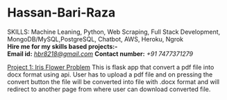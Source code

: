 # Hassan-Bari-Raza
SKILLS: Machine Leaning, Python, Web Scraping, Full Stack Development, MongoDB/MySQL,PostgreSQL, Chatbot, AWS, Heroku, Ngrok </br>
<b>Hire me for my skills based projects:-</b> </br>
 <b>Email id:</b> <i>hbr8218@gmail.com</i>
 <b>Contact number:</b> <i>+91 7477371279 </i>

[Project 1: Iris Flower Problem](https://github.com/hbr8218/pdfdocx)
This is flask app that convert a pdf file into docx format using api. User has to upload a pdf file and on pressing the convert button the file will be converted into file with .docx format and will redirect to another page from where user can download converted file.

